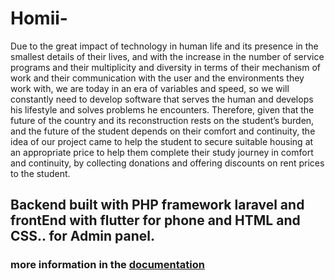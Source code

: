 # Homii-
Due to the great impact of technology in human life and its presence in the smallest details of their lives, and with the increase in the number of service programs and their multiplicity and diversity in terms of their mechanism of work and their communication with the user and the environments they work with, we are today in an era of variables and speed, so we will constantly need to develop software that serves the human and develops his lifestyle and solves problems he encounters. Therefore, given that the future of the country and its reconstruction rests on the student’s burden, and the future of the student depends on their comfort and continuity, the idea of our project came to help the student to secure suitable housing at an appropriate price to help them complete their study journey in comfort and continuity, by collecting donations and offering discounts on rent prices to the student.
## Backend built with PHP framework laravel and frontEnd with flutter for phone and HTML and CSS.. for Admin panel.
### more information in the [documentation](https://github.com/khaledsawan/Homii-/tree/main/important%20files%20document%26SRS) 
